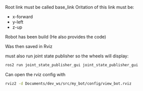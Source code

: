 Root link must be called base_link
Oritation of this link must be: 
- x-forward
- y-left
- z-up

Robot has been build (He also provides the code)

Was then saved in Rviz

must also run joint state publisher so the wheels will display:
```bash
ros2 run joint_state_publisher_gui joint_state_publisher_gui
```

Can open the rviz config with
```bash
rviz2 -d Documents/dev_ws/src/my_bot/config/view_bot.rviz
```